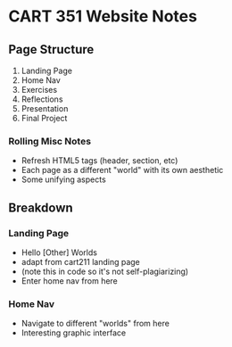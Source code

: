 # CART 351 Website Notes

## Page Structure
1. Landing Page
2. Home Nav
3. Exercises
4. Reflections
5. Presentation
6. Final Project

### Rolling Misc Notes  
* Refresh HTML5 tags (header, section, etc)
* Each page as a different "world" with its own aesthetic
* Some unifying aspects

## Breakdown

### Landing Page
* Hello [Other] Worlds
* adapt from cart211 landing page
* (note this in code so it's not self-plagiarizing)
* Enter home nav from here

### Home Nav
* Navigate to different "worlds" from here
* Interesting graphic interface 
